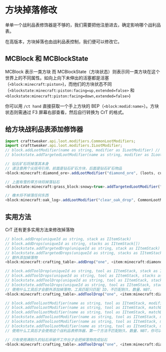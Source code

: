 # 方块掉落修改

单单一个战利品表修饰器是不够的，我们需要把他注册进去，确定影响哪个战利品表。

在高版本，方块掉落也由战利品表控制，我们便可以修改它。

## MCBlock 和 MCBlockState

MCBlock 表示一类方块
而 MCBlockState（方块状态）则表示同一类方块在这个世界上的不同属性。如向上向下未伸出的活塞都是活塞（`<block:minecraft:piston>`)，而他们的方块状态不同（`<blockstate:minecraft:piston:facing=up,extended=false>` 和 `<blockstate:minecraft:piston:facing=down,extended=false>`)

你可以用 `/ct hand` 直接获取一个手上方块的 BEP（`<block:modid:name>`）。方块状态则需通过 F3 屏幕右部查看，然后自行转换为 CrT 的格式。

## 给方块战利品表添加修饰器

```javascript
import crafttweaker.api.loot.modifiers.CommonLootModifiers;
import crafttweaker.api.loot.modifiers.ILootModifier;
// block.addLootModifier(name as string, modifier as ILootModifier) // 给方块加修饰器
// blockstate.addTargetedLootModifier(name as string, modifier as ILootModifier) // 给一个特定方块状态加修饰器

// 钻石矿石将掉落其本身
// 请注意两个尖括号引用，前面是钻石矿石方块，后面是钻石矿石物品
<block:minecraft:diamond_ore>.addLootModifier("diamond_ore", (loots, currentContext) => [<item:minecraft:diamond_ore>]);

// 上面有雪的草方块将掉落钻石
<blockstate:minecraft:grass_block:snowy=true>.addTargetedLootModifier("snowy_diamond", (loots, currentContext) => [<item:minecraft:diamond>]);

// 橡木将不掉落任何东西
<block:minecraft:oak_log>.addLootModifier("clear_oak_drop", CommonLootModifiers.clearLoot());
```

## 实用方法

CrT 还有更多实用方法来修改掉落物

```javascript
// block.addDrop(uniqueId as string, stack as IItemStack)
// block.addDrops(uniqueId as string, stacks as IItemStack[])
// blockstate.addTargetedDrop(uniqueId as string, stack as IItemStack)
// blockstate.addTargetedDrops(uniqueId as string, stacks as IItemStack[])
// 额外添加掉落物
<block:minecraft:crafting_table>.addDrop("one", <item:minecraft:diamond>);

// block.addToolDrop(uniqueId as string, tool as IItemStack, stack as IItemStack)
// block.addToolDrops(uniqueId as string, tool as IItemStack, stacks as IItemStack[])
// blockstate.addToolDrop(uniqueId as string, tool as IItemStack, stack as IItemStack)
// blockstate.addToolDrops(uniqueId as string, tool as IItemStack, stacks as IItemStack[])
// 使用什么工具后才会额外添加掉落物，工具匹配只匹配 ID，不匹配耐久、数量、NBT。
<block:minecraft:crafting_table>.addToolDrop("one", <item:minecraft:diamond_axe>, <item:minecraft:diamond>);

// block.addToolLootModifier(name as string, tool as IItemStack, modifier as ILootModifier)
// block.addToolLootModifier(name as string, tool as IItemStack, matchDamage as boolean, modifier as ILootModifier)
// block.addToolLootModifier(name as string, tool as IItemStack, matchDamage as boolean, matchNbt as boolean, modifier as ILootModifier)
// blockstate.addToolLootModifier(name as string, tool as IItemStack, modifier as ILootModifier)
// blockstate.addToolLootModifier(name as string, tool as IItemStack, matchDamage as boolean, modifier as ILootModifier)
// blockstate.addToolLootModifier(name as string, tool as IItemStack, matchDamage as boolean, matchNbt as boolean, modifier as ILootModifier)
// 使用什么工具后才会使用这个战利品表修饰器，第一个方法不匹配耐久、数量、NBT，你可以使用后面两个来设定匹配

// 只有使用满耐久的钻石斧破坏工作台才会把掉落物改成钻石
<block:minecraft:crafting_table>.addToolDrop("one", <item:minecraft:diamond_axe>, true, (loots, currentContext) => [<item:minecraft:diamond>]);
```
